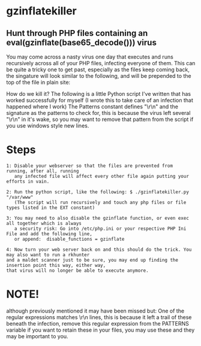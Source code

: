 gzinflatekiller
===============

Hunt through PHP files containing an eval(gzinflate(base65_decode())) virus
---------------------------------------------------------------------------

You may come across a nasty virus one day that executes and runs recursively across all of your PHP files, 
infecting everyone of them. This can be quite a tricky one to get past, especially as the files keep coming back, 
the singature will look similar to the following, and will be prepended to the top of the file in plain site:
  <?php eval(gzinflate(base64_decode(xxx)));?>

How do we kill it? The following is a little Python script I've written that has worked successfully for myself
(I wrote this to take care of an infection that happened where I work) The Patterns constant defines "\r\n" and 
the signature as the patterns to check for, this is because the virus left several "\r\n" in it's wake, so you 
may want to remove that pattern from the script if you use windows style new lines.



Steps
=====

    1: Disable your webserver so that the files are prevented from running, after all, running 
       any infected file will affect every other file again putting your efforts in vain.

    2: Run the python script, like the following: $ ./gzinflatekiller.py  "/var/www"    
       (The script will run recursively and touch any php files or file types listed in the EXT constant)

    3: You may need to also disable the gzinflate function, or even exec all together which is always 
       a security risk: Go into /etc/php.ini or your respective PHP Ini File and add the following line, 
       or append:  disable_functions = gzinflate

    4: Now turn your web server back on and this should do the trick. You may also want to run a rkhunter 
    and a maldet scanner just to be sure, you may end up finding the insertion point this way, either way, 
    that virus will no longer be able to execute anymore. 
    
NOTE!
=====
although previously mentioned it may have been missed but:
One of the regular expressions matches \r\n lines, this is because it left a trail of these beneath the infection,
remove this regular expression from the PATTERNS variable if you want to retain these in your files, you may use
these and they may be important to you.
